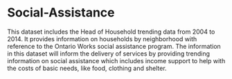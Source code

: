 # Social-Assistance
This dataset includes the Head of Household trending data from 2004 to 2014. It provides information on households by neighborhood with reference to the Ontario Works social assistance program. The information in this dataset will inform the delivery of services by providing trending information on social assistance which includes income support to help with the costs of basic needs, like food, clothing and shelter. 
